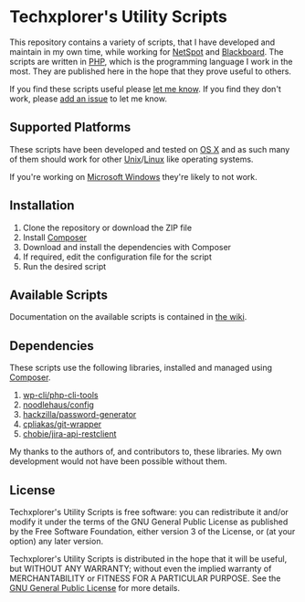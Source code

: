 # Techxplorer's Utility Scripts #
This repository contains a variety of scripts, that I have developed and maintain in my own time, while working for [NetSpot](http://netspot.com.au/) and [Blackboard](http://anz.blackboard.com/sites/international/globalmaster/). The scripts are written in [PHP](http://en.wikipedia.org/wiki/PHP), which is the programming language I work in the most. They are published here in the hope that they prove useful to others.

If you find these scripts useful please [let me know](https://github.com/techxplorer/). If you find they don't work, please [add an issue](https://github.com/techxplorer/techxplorer-utils/issues) to let me know.

## Supported Platforms ##
These scripts have been developed and tested on [OS X](http://en.wikipedia.org/wiki/OS_X) and as such many of them should work for other [Unix](http://en.wikipedia.org/wiki/Unix)/[Linux](http://en.wikipedia.org/wiki/Linux) like operating systems.

If you're working on [Microsoft Windows](http://en.wikipedia.org/wiki/Microsoft_Windows) they're likely to not work.

## Installation ##
1. Clone the repository or download the ZIP file
2. Install [Composer](http://getcomposer.org/)
3. Download and install the dependencies with Composer
4. If required, edit the configuration file for the script
5. Run the desired script

## Available Scripts ##
Documentation on the available scripts is contained in [the wiki](https://github.com/techxplorer/techxplorer-utils/wiki).

## Dependencies ##
These scripts use the following libraries, installed and managed using [Composer](https://getcomposer.org/).

1. [wp-cli/php-cli-tools](https://github.com/wp-cli/php-cli-tools)
2. [noodlehaus/config](https://github.com/noodlehaus/config)
3. [hackzilla/password-generator](https://github.com/hackzilla/password-generator)
4. [cpliakas/git-wrapper](https://github.com/cpliakas/git-wrapper)
5. [chobie/jira-api-restclient](https://github.com/chobie/jira-api-restclient)

My thanks to the authors of, and contributors to, these libraries. My own development would not have been possible without them.

## License ##

Techxplorer's Utility Scripts is free software: you can redistribute it and/or modify it under the terms of the GNU General Public License as published by the Free Software Foundation, either version 3 of the License, or (at your option) any later version.

Techxplorer's Utility Scripts is distributed in the hope that it will be useful, but WITHOUT ANY WARRANTY; without even the implied warranty of MERCHANTABILITY or FITNESS FOR A PARTICULAR PURPOSE. See the [GNU General Public License](http://www.gnu.org/copyleft/gpl.html) for more details.
